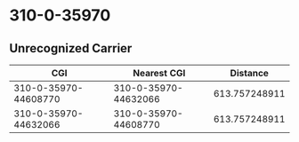 # 310-0-35970
## Unrecognized Carrier


| CGI | Nearest CGI | Distance |
|-----|-------------|----------|
| 310-0-35970-44608770 | 310-0-35970-44632066 | 613.757248911 |
| 310-0-35970-44632066 | 310-0-35970-44608770 | 613.757248911 |
